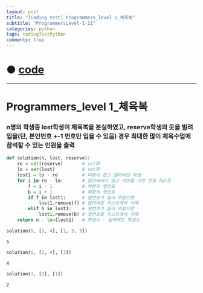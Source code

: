 ```yaml
---
layout: post
title: "[Coding test] Programmers_level 1_체육복"
subtitle: "ProgrammersLevel-1-11"
categories: python
tags: codingTestPython
comments: true
---
```


# ● [code](https://github.com/JeongJaeyoung0/coding_test/blob/b7d593bd88be48e7aa8811648f36de795cbf055e/210625_Programmers_level%201_%EC%B2%B4%EC%9C%A1%EB%B3%B5.ipynb)

***

# Programmers_level 1_체육복
### n명의 학생중 lost학생이 체육복을 분실하였고, reserve학생의 옷을 빌려입을(단, 본인번호 +-1 번호만 입을 수 있음) 경우 최대한 많이 체육수업에 참석할 수 있는 인원을 출력


```python
def solution(n, lost, reserve):
    re = set(reserve)       # set화
    lo = set(lost)          # set화
    lost1 = lo - re         # 여분이 없고 잃어버린 학생
    for i in re - lo:       # 잃어버리지 않고 여분을 가진 번호 for문
        f = i - 1           # 여분의 앞번호
        b = i + 1           # 여분의 뒷번호
        if f in lost1:      # 앞번호가 잃어 버렸으면
            lost1.remove(f) # 잃어버린 리스트에서 삭제
        elif b in lost1:    # 뒷번호가 잃어 버렸으면
            lost1.remove(b) # 뒷번호를 리스트에서 삭제
    return n - len(lost1)   # 학생수 - 잃어버린 학생수
```


```python
solution(5, [2, 4], [1, 3, 5])
```




    5




```python
solution(5, [2, 4], [3])
```




    4




```python
solution(3, [3], [1])
```




    2